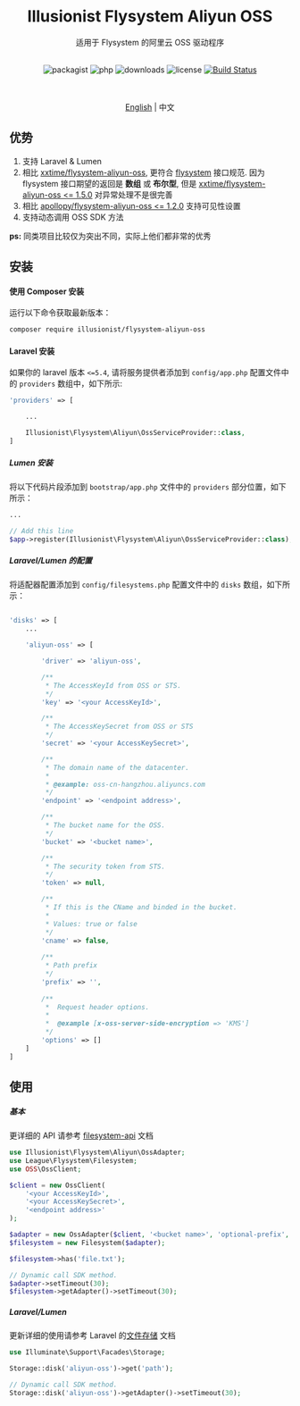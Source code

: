 <h1 align="center">Illusionist Flysystem Aliyun OSS</h1>
<div align="center">
适用于 Flysystem 的阿里云 OSS 驱动程序
<br /><br />

![packagist](https://img.shields.io/packagist/v/illusionist/flysystem-aliyun-oss?style=flat-square)
![php](https://img.shields.io/packagist/php-v/illusionist/flysystem-aliyun-oss?style=flat-square)
![downloads](https://img.shields.io/packagist/dm/illusionist/flysystem-aliyun-oss?style=flat-square)
![license](https://img.shields.io/packagist/l/illusionist/flysystem-aliyun-oss?style=flat-square)
[![Build Status](https://app.travis-ci.com/illusionist-php/flysystem-aliyun-oss.svg?branch=1.x)](https://app.travis-ci.com/illusionist-php/flysystem-aliyun-oss)

<br /><br />
[English](README.md) | 中文
</div>

## 优势

1. 支持 Laravel & Lumen
2. 相比 [xxtime/flysystem-aliyun-oss](https://github.com/xxtime/flysystem-aliyun-oss), 更符合 [flysystem](https://flysystem.thephpleague.com/docs/architecture/) 接口规范. 因为 flysystem 接口期望的返回是 **数组** 或 **布尔型**, 但是 [xxtime/flysystem-aliyun-oss <= 1.5.0](https://github.com/xxtime/flysystem-aliyun-oss) 对异常处理不是很完善
3. 相比 [apollopy/flysystem-aliyun-oss <= 1.2.0](https://github.com/apollopy/flysystem-aliyun-oss) 支持可见性设置
4. 支持动态调用 OSS SDK 方法

**ps:** 同类项目比较仅为突出不同，实际上他们都非常的优秀

## 安装

#### 使用 Composer 安装

运行以下命令获取最新版本：

```bash
composer require illusionist/flysystem-aliyun-oss
```

#### Laravel 安装

如果你的 laravel 版本 `<=5.4`, 请将服务提供者添加到 `config/app.php` 配置文件中的 `providers` 数组中，如下所示:

```php
'providers' => [

    ...

    Illusionist\Flysystem\Aliyun\OssServiceProvider::class,
]
```

##### Lumen 安装

将以下代码片段添加到 `bootstrap/app.php` 文件中的 `providers` 部分位置，如下所示：

```php
...

// Add this line
$app->register(Illusionist\Flysystem\Aliyun\OssServiceProvider::class);
```

##### Laravel/Lumen 的配置

将适配器配置添加到 `config/filesystems.php` 配置文件中的 `disks` 数组，如下所示：

```php

'disks' => [
    ...

    'aliyun-oss' => [

        'driver' => 'aliyun-oss',

        /**
         * The AccessKeyId from OSS or STS.
         */
        'key' => '<your AccessKeyId>',

        /**
         * The AccessKeySecret from OSS or STS
         */
        'secret' => '<your AccessKeySecret>',

        /**
         * The domain name of the datacenter.
         *
         * @example: oss-cn-hangzhou.aliyuncs.com
         */
        'endpoint' => '<endpoint address>',

        /**
         * The bucket name for the OSS.
         */
        'bucket' => '<bucket name>',

        /**
         * The security token from STS.
         */
        'token' => null,

        /**
         * If this is the CName and binded in the bucket.
         *
         * Values: true or false
         */
        'cname' => false,
        
        /**
         * Path prefix
         */
        'prefix' => '',
        
        /**
         *  Request header options.
         * 
         *  @example [x-oss-server-side-encryption => 'KMS']
         */
        'options' => []
    ]
]
```

## 使用

##### 基本

更详细的 API 请参考 [filesystem-api](https://flysystem.thephpleague.com/docs/usage/filesystem-api/) 文档

```php
use Illusionist\Flysystem\Aliyun\OssAdapter;
use League\Flysystem\Filesystem;
use OSS\OssClient;

$client = new OssClient(
    '<your AccessKeyId>',
    '<your AccessKeySecret>',
    '<endpoint address>'
);

$adapter = new OssAdapter($client, '<bucket name>', 'optional-prefix', 'optional-options');
$filesystem = new Filesystem($adapter);

$filesystem->has('file.txt');

// Dynamic call SDK method.
$adapter->setTimeout(30);
$filesystem->getAdapter()->setTimeout(30);
```

##### Laravel/Lumen

更新详细的使用请参考 Laravel 的[文件存储](https://learnku.com/docs/laravel/6.x/filesystem/5163) 文档

```php
use Illuminate\Support\Facades\Storage;

Storage::disk('aliyun-oss')->get('path');

// Dynamic call SDK method.
Storage::disk('aliyun-oss')->getAdapter()->setTimeout(30);
```
